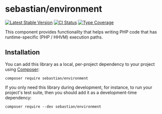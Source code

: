 # sebastian/environment

[![Latest Stable Version](https://img.shields.io/packagist/v/sebastian/environment.svg?style=flat-square)](https://packagist.org/packages/sebastian/environment)
[![CI Status](https://github.com/sebastianbergmann/environment/workflows/CI/badge.svg)](https://github.com/sebastianbergmann/environment/actions)
[![Type Coverage](https://shepherd.dev/github/sebastianbergmann/environment/coverage.svg)](https://shepherd.dev/github/sebastianbergmann/environment)

This component provides functionality that helps writing PHP code that has runtime-specific (PHP / HHVM) execution paths.

## Installation

You can add this library as a local, per-project dependency to your project using [Composer](https://getcomposer.org/):

```
composer require sebastian/environment
```

If you only need this library during development, for instance, to run your project's test suite, then you should add it as a development-time dependency:

```
composer require --dev sebastian/environment
```
